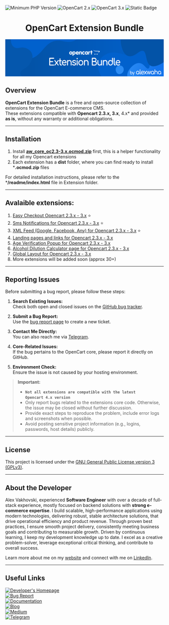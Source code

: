 ![Minimum PHP Version](https://img.shields.io/badge/php-%3E%3D%207.3-8892BF.svg?style=flat-square)
![OpenCart 2.x](https://img.shields.io/badge/OpenCart-2.3.x-blue)  ![OpenCart 3.x](https://img.shields.io/badge/OpenCart-3.x-blue)
![Static Badge](https://img.shields.io/badge/7%20-%20gray?label=Modules%20count&labelColor=green)

# <center>OpenCart Extension Bundle</center>
![OpenCart Extension Bundle by alexwaha](opencart-bundle.png "OpenCart Extension Bundle by alexwaha")

## Overview

**OpenCart Extension Bundle** is a free and open-source collection of extensions for the OpenCart E-commerce CMS.  
These extensions compatible with **Opencart 2.3.x, 3.x**, 4.x* and provided **as is**, without any warranty or additional obligations.

---

## Installation

1. Install **[aw_core_oc2.3-3.x.ocmod.zip](https://github.com/AlexWaha/opencart-bundle/blob/master/Core/dist/aw_core_oc2.3_3.x.ocmod.zip)** first, this is a helper functionality for all my Opencart extensions
2. Each extension has a **dist** folder, where you can find ready to install ***.ocmod.zip** files

For detailed installation instructions, please refer to the ***/readme/index.html** file in Extension folder.

---
## Avalaible extensions:

1. [Easy Checkout Opencart 2.3.x - 3.x](https://github.com/AlexWaha/opencart-bundle/blob/master/easy-checkout/dist/aw_easy_checkout_oc2.3-3.x.ocmod.zip) ⭐
2. [Sms Notifications for Opencart 2.3.x - 3.x](https://github.com/AlexWaha/opencart-bundle/tree/master/sms-notifications/dist/aw_sms_notify_oc2.3-3.x.ocmod.zip) ⭐
3. [XML Feed (Google, Facebook, Any) for Opencart 2.3.x - 3.x](https://github.com/AlexWaha/opencart-bundle/blob/master/xml-feed/dist/aw_xml_feed_oc2.3-3.x.ocmod.zip) ⭐
4. [Landing pages and links for Opencart 2.3.x - 3.x](https://github.com/AlexWaha/opencart-bundle/blob/master/landing-pages/dist/aw_landing_pages_oc2.3-3.x.ocmod.zip)
5. [Age Verification Popup for Opencart 2.3.x - 3.x](https://github.com/AlexWaha/opencart-bundle/blob/master/age-verification/dist/aw_age_verification_oc2.3-3.x.ocmod.zip)
6. [Alcohol Dilution Calculator page for Opencart 2.3.x - 3.x](https://github.com/AlexWaha/opencart-bundle/blob/master/moonshine-calc/dist/aw_moonshine_calculator_oc2.3-3.x.ocmod.zip)
7. [Global Layout for Opencart 2.3.x - 3.x](https://github.com/AlexWaha/opencart-bundle/blob/master/global-layout/dist/aw_global_layout_oc2.3-3x.ocmod.zip)
8. More extensions will be added soon (approx 30+)
---

## Reporting Issues

Before submitting a bug report, please follow these steps:

1. **Search Existing Issues:**  
   Check both open and closed issues on the [GitHub bug tracker](https://github.com/alexwaha/opencart-bundle/issues).

2. **Submit a Bug Report:**  
   Use the [bug report page](https://alexwaha.com/bug-report) to create a new ticket.

3. **Contact Me Directly:**  
   You can also reach me via [Telegram](https://t.me/alexwaha_dev).

4. **Core-Related Issues:**  
   If the bug pertains to the OpenCart core, please report it directly on GitHub.

5. **Environment Check:**  
   Ensure the issue is not caused by your hosting environment.

> **Important:**
> - **<code>Not all extensions are compatible with the latest Opencart 4.x version</code>**
> - Only report bugs related to the extensions core code. Otherwise, the issue may be closed without further discussion.
> - Provide exact steps to reproduce the problem, include error logs and screenshots when possible.
> - Avoid posting sensitive project information (e.g., logins, passwords, host details) publicly.

---

## License

This project is licensed under the [GNU General Public License version 3 (GPLv3)](https://github.com/alexwaha/opencart-bundle/blob/master/LICENSE).

---

## About the Developer

Alex Vakhovski, experienced **Software Engineer** with over a decade of full-stack experience, mostly focused on backend
solutions with **strong e-commerce expertise**. I build scalable, high-performance applications using modern
technologies, delivering robust, stable architecture solutions, that drive operational efficiency and product
revenue. Through proven best practices, I ensure smooth project delivery, consistently meeting business
goals and contributing to measurable growth. Driven by continuous learning, I keep my development
knowledge up to date. I excel as a creative problem-solver, leverage exceptional critical thinking, and
contribute to overall success.

Learn more about me on my [website](https://alexwaha.com) and connect with me on [LinkedIn](https://www.linkedin.com/in/alexwaha).

---

## Useful Links

[![Developer's Homepage](https://img.shields.io/badge/Developer%27s%20Homepage-alexwaha.com-blue)](https://alexwaha.com)  
[![Bug Report](https://img.shields.io/badge/Bug%20Report-alexwaha.com/bug--report-red)](https://alexwaha.com/bug-report)  
[![Documentation](https://img.shields.io/badge/Documentation-alexwaha.com/docs-brightgreen)](https://alexwaha.com/docs)  
[![Blog](https://img.shields.io/badge/Blog-alexwaha.com/blog-orange)](https://alexwaha.com/blog)  
[![Medium](https://img.shields.io/badge/Medium-@mr.alexwaha-blueviolet)](https://medium.com/@mr.alexwaha)  
[![Telegram](https://img.shields.io/badge/Telegram-alexwaha_dev-9cf)](https://t.me/alexwaha_dev)

